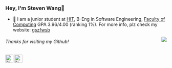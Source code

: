 ### Hey, I'm Steven Wang👋 
- 🍻 I am a junior student at [HIT](http://www.hit.edu.cn/), B-Eng in Software Engineering, [Faculty of Computing](http://encs.hit.edu.cn/) GPA 3.96/4.00 (ranking 1%). For more info, plz check my website: [gszfwsb](https://gszfwsb.com/)

<img align="right" src="https://github-readme-stats.vercel.app/api?username=gszfwsb&show_icons=true&theme=vue&layout=compact&hide=prs,issues"/>
<h6>Thanks for visiting my Github!</h6>

<a href="https://www.linkedin.com/in/gszfwsb/">
  <img align="left" alt="Steven's LinkedIN" width="25px" src="https://github.com/gszfwsb/social-icons/blob/main/social/linkedin.svg" /></a>

<a href="mailto:hiterwsb@gmail.com">
  <img align="left" alt="Steven's Gmail" width="25px" src="https://github.com/gszfwsb/social-icons/blob/main/social/gmail.svg" /></a>
